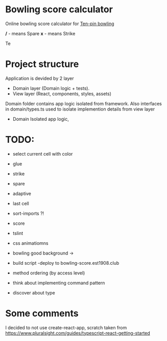 # Bowling score calculator

Online bowling score calculator for [Ten-pin bowling](https://en.wikipedia.org/wiki/Ten-pin_bowling)

**/** - means Spare
**x** - means Strike

Te
# Project structure

Application is devided by 2 layer
 - Domain layer (Domain logic + tests).
 - View layer (React, components, styles, assets)

Domain folder contains app logic isolated from framework. Also interfaces in domain/types.ts used to isolate implemention details from view layer

-   Domain
    Isolated app logic,

# TODO:

- select current cell with color
- glue
- strike 
- spare
- adaptive
- last cell
- sort-imports ?!
- score
-   tslint
-   css animatiomns
-   bowling good background ->
-   build script
    -deploy to bowling-score.est1908.club
-   method ordering (by access level)
-   think about implementing command pattern

- discover about type

# Some comments

I decided to not use create-react-app, scratch taken from https://www.pluralsight.com/guides/typescript-react-getting-started
